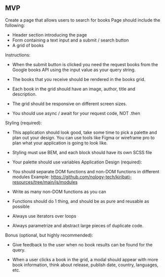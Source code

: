 ## MVP

Create a page that allows users to search for books
Page should include the following:

- Header section introducing the page
- Form containing a text input and a submit / search button
- A grid of books

Instructions:

- When the submit button is clicked you need the request books from the Google books API using the input value as your query string.

- The books that you receive should be rendered in the books grid.

- Each book in the grid should have an image, author, title and description.

- The grid should be responsive on different screen sizes.

- You should use async / await for your request code, NOT .then

Styling (required):

- This application should look good, take some time to pick a palette and plan out your design. You can use tools like Figma or wireframe pro to plan what your application is going to look like.

- Styling must use BEM, and each block should have its own SCSS file

- Your palette should use variables
  Application Design (required):

- You should separate DOM functions and non-DOM functions in different modules Example: https://github.com/nology-tech/kiribati-resources/tree/main/js/modules

- Write as many non-DOM functions as you can

- Functions should do 1 thing, and should be as pure and reusable as possible

- Always use iterators over loops

- Always parametrize and abstract large pieces of duplicate code.

Bonus (optional, but highly recommended):

- Give feedback to the user when no book results can be found for the query.

- When a user clicks a book in the grid, a modal should appear with more book information, think about release, publish date, country, languages, etc.
